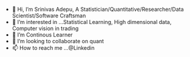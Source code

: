 - 👋 Hi, I’m Srinivas Adepu, A Statistician/Quantitative/Researcher/Data Scientist/Software Craftsman
- 👀 I’m interested in ...Statistical Learning,  High dimensional data, Computer vision in trading
- 🌱 I’m Continous Learner
- 💞️ I’m looking to collaborate on quant 
- 📫 How to reach me ...@Linkedin 

<!---
sadepu1915/sadepu1915 is a ✨ special ✨ repository because its `README.md` (this file) appears on your GitHub profile.
You can click the Preview link to take a look at your changes.
--->
